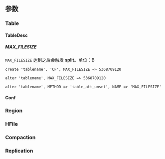 ## 参数

### Table

#### TableDesc

##### MAX_FILESIZE

`MAX_FILESIZE` 达到之后会触发 **split**。单位：B

```shell
create 'tablename', 'CF', MAX_FILESIZE => 5368709120
```

```shell
alter 'tablename', MAX_FILESIZE => 5368709120
```

```
alter 'tablename', METHOD => 'table_att_unset', NAME => 'MAX_FILESIZE'
```

#### Conf

### Region

### HFile

### Compaction

### Replication